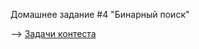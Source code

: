 Домашнее задание #4 "Бинарный поиск"

--> [Задачи контеста](https://contest.yandex.ru/contest/59542/problems/)